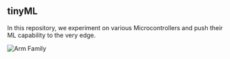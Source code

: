 ## tinyML
In this repository, we experiment on various Microcontrollers and push their ML capability to the very edge.

![Arm Family]('arm-family.jpg')
